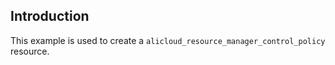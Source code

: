 ## Introduction

This example is used to create a `alicloud_resource_manager_control_policy` resource.
